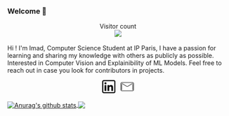 ### Welcome 👋

<p align="center"> 
  Visitor count<br>
  <img src="https://profile-counter.glitch.me/IemProg/count.svg" />
</p>

Hi ! I'm Imad, Computer Science Student at IP Paris, I have a passion for learning and sharing my knowledge with others as publicly as possible. Interested in Computer Vision and Explainibility of ML Models. 
Feel free to reach out in case you look for contributors in projects.

<p align='center'>
<a href="https://www.linkedin.com/in/IemProg/"><img height="30" src="https://github.com/IemProg/IemProg/blob/master/linkedin.png?raw=true"></a>&nbsp;&nbsp;
<a href="mailto:imadeddine.ma@gmail.com"><img height="30" src="https://github.com/IemProg/IemProg/blob/master/mail.png?raw=true"></a>
</p>

<a href="https://github.com/IemProg/github-readme-stats">
  <img align="center" src="https://github-readme-stats.anuraghazra1.vercel.app/api?username=IemProg&show_icons=true&include_all_commits=true&theme=radical" alt="Anurag's github stats" />
</a>
<a href="https://github.com/IemProg/github-readme-stats">
  <!-- Change the `github-readme-stats.anuraghazra1.vercel.app` to `github-readme-stats.vercel.app`  -->
  <img align="center" src="https://github-readme-stats.anuraghazra1.vercel.app/api/top-langs/?username=IemProg&layout=compact&theme=radical" />
</a>
